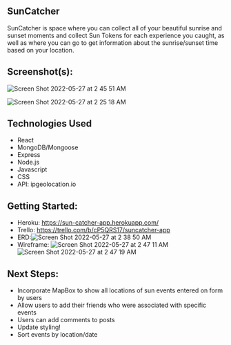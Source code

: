 ## SunCatcher
SunCatcher is space where you can collect all of your beautiful sunrise and sunset moments and collect Sun Tokens for each experience you caught, as well as where you can go to get information about the sunrise/sunset time based on your location.

## Screenshot(s): 
![Screen Shot 2022-05-27 at 2 45 51 AM](https://user-images.githubusercontent.com/42722554/170675326-f335c948-d4e6-4f52-ba65-d045ff34573f.png)

![Screen Shot 2022-05-27 at 2 25 18 AM](https://user-images.githubusercontent.com/42722554/170674810-6abb91fb-b835-4a73-ab7a-73989e4fe796.png)


## Technologies Used
- React
- MongoDB/Mongoose
- Express
- Node.js
- Javascript
- CSS
- API: ipgeolocation.io

## Getting Started: 
- Heroku: https://sun-catcher-app.herokuapp.com/
- Trello: https://trello.com/b/cP5QRS17/suncatcher-app
- ERD:![Screen Shot 2022-05-27 at 2 38 50 AM](https://user-images.githubusercontent.com/42722554/170674107-b39436fb-4064-4f57-89c7-0c8d3990f895.png)
- Wireframe: ![Screen Shot 2022-05-27 at 2 47 11 AM](https://user-images.githubusercontent.com/42722554/170676075-d26f74c9-118f-4554-8e49-dece49970eee.png)
![Screen Shot 2022-05-27 at 2 47 19 AM](https://user-images.githubusercontent.com/42722554/170676095-69697421-788b-4eb0-aade-3d9264e88019.png)

## Next Steps: 
- Incorporate MapBox to show all locations of sun events entered on form by users
- Allow users to add their friends who were associated with specific events
- Users can add comments to posts
- Update styling! 
- Sort events by location/date

